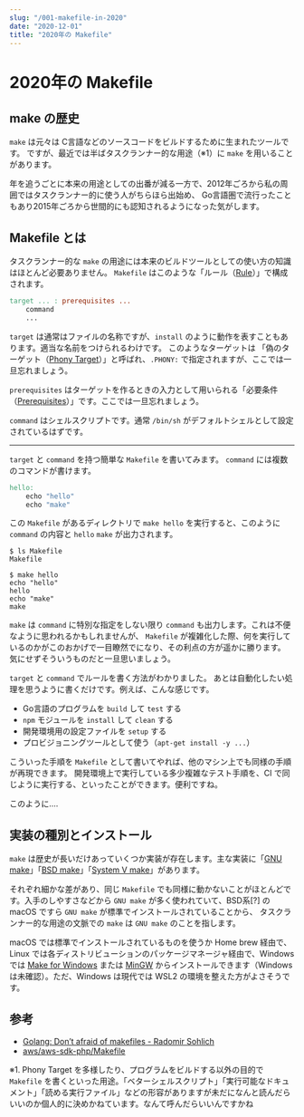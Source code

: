 ```yaml
---
slug: "/001-makefile-in-2020"
date: "2020-12-01"
title: "2020年の Makefile"
---
```


# 2020年の Makefile

## make の歴史

`make` は元々は C言語などのソースコードをビルドするために生まれたツールです。
ですが、最近では半ばタスクランナー的な用途（※1）に `make` を用いることがあります。

年を追うごとに本来の用途としての出番が減る一方で、2012年ごろから私の周囲ではタスクランナー的に使う人がちらほら出始め、
Go言語圏で流行ったこともあり2015年ごろから世間的にも認知されるようになった気がします。

## Makefile とは

タスクランナー的な `make` の用途には本来のビルドツールとしての使い方の知識はほとんど必要ありません。
`Makefile` はこのような「ルール（[Rule](https://www.gnu.org/software/make/manual/html_node/Rules.html)）」で構成されます。

```makefile
target ... : prerequisites ...
    command
    ...
```

`target` は通常はファイルの名称ですが、`install` のように動作を表すこともあります。適当な名前をつけられるわけです。
このようなターゲットは 「偽のターゲット（[Phony Target](https://www.gnu.org/software/make/manual/html_node/Phony-Targets.html)）」と呼ばれ、`.PHONY:` で指定されますが、ここでは一旦忘れましょう。

`prerequisites` はターゲットを作るときの入力として用いられる「必要条件（[Prerequisites](https://www.gnu.org/software/make/manual/html_node/Automatic-Prerequisites.html)）」です。ここでは一旦忘れましょう。

`command` はシェルスクリプトです。通常 `/bin/sh` がデフォルトシェルとして設定されているはずです。

---

`target` と `command` を持つ簡単な `Makefile` を書いてみます。
`command` には複数のコマンドが書けます。
```makefile
hello:
	echo "hello"
    echo "make"
```

この `Makefile` があるディレクトリで `make hello` を実行すると、このように `command` の内容と `hello` `make` が出力されます。
```shell
$ ls Makefile
Makefile
```
```shell
$ make hello
echo "hello"
hello
echo "make"
make

```

`make` は `command` に特別な指定をしない限り `command` も出力します。これは不便なように思われるかもしれませんが、
`Makefile` が複雑化した際、何を実行しているのかがこのおかげで一目瞭然でになり、その利点の方が遥かに勝ります。
気にせずそういうものだと一旦思いましょう。

`target` と `command` でルールを書く方法がわかりました。
あとは自動化したい処理を思うように書くだけです。例えば、こんな感じです。
* Go言語のプログラムを `build` して `test` する
* `npm` モジュールを `install` して `clean` する
* 開発環境用の設定ファイルを `setup` する
* プロビジョニングツールとして使う（`apt-get install -y ...`）

こういった手順を `Makefile` として書いてやれば、他のマシン上でも同様の手順が再現できます。
開発環境上で実行している多少複雑なテスト手順を、CI で同じように実行する、といったことができます。便利ですね。

このように....

## 実装の種別とインストール

`make` は歴史が長いだけあっていくつか実装が存在します。主な実装に「[GNU make](https://www.gnu.org/software/make/)」「[BSD make](https://www.freebsd.org/doc/en/books/developers-handbook/tools-make.html)」「[System V make](https://www.linux.co.cr/unix/review/1983/0806-a.html#:~:text=4.1%20%20Make)」があります。

それぞれ細かな差があり、同じ `Makefile` でも同様に動かないことがほとんどです。入手のしやすさなどから `GNU make` が多く使われていて、BSD系[?] の macOS ですら `GNU make` が標準でインストールされていることから、
タスクランナー的な用途の文脈での `make` は `GNU make` のことを指します。

macOS では標準でインストールされているものを使うか Home brew 経由で、Linux では各ディストリビューションのパッケージマネージャ経由で、Windows では [Make for Windows](http://gnuwin32.sourceforge.net/packages/make.htm) または [MinGW](http://www.mingw.org/wiki/InstallationHOWTOforMinGW) からインストールできます（Windows は未確認）。ただ、Windows は現代では WSL2 の環境を整えた方がよさそうです。


## 参考

* [Golang: Don’t afraid of makefiles - Radomir Sohlich](https://sohlich.github.io/post/go_makefile/)
* [aws/aws-sdk-php/Makefile](https://github.com/aws/aws-sdk-php/blob/405a5c130bd18ccb63a653b643266ed2ab9e1147/Makefile)

※1. Phony Target を多様したり、プログラムをビルドする以外の目的で `Makefile` を書くといった用途。「ベターシェルスクリプト」「実行可能なドキュメント」「読める実行ファイル」などの形容がありますが未だになんと読んだらいいのか個人的に決めかねています。なんて呼んだらいいんですかね